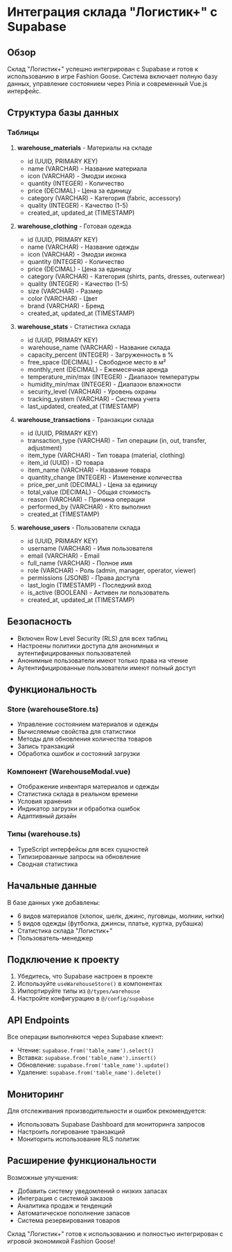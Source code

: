 # Интеграция склада "Логистик+" с Supabase

## Обзор

Склад "Логистик+" успешно интегрирован с Supabase и готов к использованию в игре Fashion Goose. Система включает полную базу данных, управление состоянием через Pinia и современный Vue.js интерфейс.

## Структура базы данных

### Таблицы

1. **warehouse_materials** - Материалы на складе
   - id (UUID, PRIMARY KEY)
   - name (VARCHAR) - Название материала
   - icon (VARCHAR) - Эмодзи иконка
   - quantity (INTEGER) - Количество
   - price (DECIMAL) - Цена за единицу
   - category (VARCHAR) - Категория (fabric, accessory)
   - quality (INTEGER) - Качество (1-5)
   - created_at, updated_at (TIMESTAMP)

2. **warehouse_clothing** - Готовая одежда
   - id (UUID, PRIMARY KEY)
   - name (VARCHAR) - Название одежды
   - icon (VARCHAR) - Эмодзи иконка
   - quantity (INTEGER) - Количество
   - price (DECIMAL) - Цена за единицу
   - category (VARCHAR) - Категория (shirts, pants, dresses, outerwear)
   - quality (INTEGER) - Качество (1-5)
   - size (VARCHAR) - Размер
   - color (VARCHAR) - Цвет
   - brand (VARCHAR) - Бренд
   - created_at, updated_at (TIMESTAMP)

3. **warehouse_stats** - Статистика склада
   - id (UUID, PRIMARY KEY)
   - warehouse_name (VARCHAR) - Название склада
   - capacity_percent (INTEGER) - Загруженность в %
   - free_space (DECIMAL) - Свободное место в м²
   - monthly_rent (DECIMAL) - Ежемесячная аренда
   - temperature_min/max (INTEGER) - Диапазон температуры
   - humidity_min/max (INTEGER) - Диапазон влажности
   - security_level (VARCHAR) - Уровень охраны
   - tracking_system (VARCHAR) - Система учета
   - last_updated, created_at (TIMESTAMP)

4. **warehouse_transactions** - Транзакции склада
   - id (UUID, PRIMARY KEY)
   - transaction_type (VARCHAR) - Тип операции (in, out, transfer, adjustment)
   - item_type (VARCHAR) - Тип товара (material, clothing)
   - item_id (UUID) - ID товара
   - item_name (VARCHAR) - Название товара
   - quantity_change (INTEGER) - Изменение количества
   - price_per_unit (DECIMAL) - Цена за единицу
   - total_value (DECIMAL) - Общая стоимость
   - reason (VARCHAR) - Причина операции
   - performed_by (VARCHAR) - Кто выполнил
   - created_at (TIMESTAMP)

5. **warehouse_users** - Пользователи склада
   - id (UUID, PRIMARY KEY)
   - username (VARCHAR) - Имя пользователя
   - email (VARCHAR) - Email
   - full_name (VARCHAR) - Полное имя
   - role (VARCHAR) - Роль (admin, manager, operator, viewer)
   - permissions (JSONB) - Права доступа
   - last_login (TIMESTAMP) - Последний вход
   - is_active (BOOLEAN) - Активен ли пользователь
   - created_at, updated_at (TIMESTAMP)

## Безопасность

- Включен Row Level Security (RLS) для всех таблиц
- Настроены политики доступа для анонимных и аутентифицированных пользователей
- Анонимные пользователи имеют только права на чтение
- Аутентифицированные пользователи имеют полный доступ

## Функциональность

### Store (warehouseStore.ts)
- Управление состоянием материалов и одежды
- Вычисляемые свойства для статистики
- Методы для обновления количества товаров
- Запись транзакций
- Обработка ошибок и состояний загрузки

### Компонент (WarehouseModal.vue)
- Отображение инвентаря материалов и одежды
- Статистика склада в реальном времени
- Условия хранения
- Индикатор загрузки и обработка ошибок
- Адаптивный дизайн

### Типы (warehouse.ts)
- TypeScript интерфейсы для всех сущностей
- Типизированные запросы на обновление
- Сводная статистика

## Начальные данные

В базе данных уже добавлены:
- 6 видов материалов (хлопок, шелк, джинс, пуговицы, молнии, нитки)
- 5 видов одежды (футболка, джинсы, платье, куртка, рубашка)
- Статистика склада "Логистик+"
- Пользователь-менеджер

## Подключение к проекту

1. Убедитесь, что Supabase настроен в проекте
2. Используйте `useWarehouseStore()` в компонентах
3. Импортируйте типы из `@/types/warehouse`
4. Настройте конфигурацию в `@/config/supabase`

## API Endpoints

Все операции выполняются через Supabase клиент:
- Чтение: `supabase.from('table_name').select()`
- Вставка: `supabase.from('table_name').insert()`
- Обновление: `supabase.from('table_name').update()`
- Удаление: `supabase.from('table_name').delete()`

## Мониторинг

Для отслеживания производительности и ошибок рекомендуется:
- Использовать Supabase Dashboard для мониторинга запросов
- Настроить логирование транзакций
- Мониторить использование RLS политик

## Расширение функциональности

Возможные улучшения:
- Добавить систему уведомлений о низких запасах
- Интеграция с системой заказов
- Аналитика продаж и тенденций
- Автоматическое пополнение запасов
- Система резервирования товаров

Склад "Логистик+" готов к использованию и полностью интегрирован с игровой экономикой Fashion Goose!

